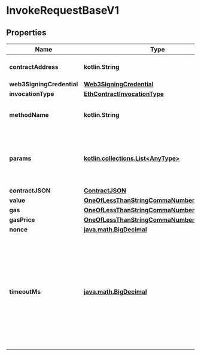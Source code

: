 
# InvokeRequestBaseV1

## Properties
Name | Type | Description | Notes
------------ | ------------- | ------------- | -------------
**contractAddress** | **kotlin.String** | Address of the solidity contract | 
**web3SigningCredential** | [**Web3SigningCredential**](Web3SigningCredential.md) |  | 
**invocationType** | [**EthContractInvocationType**](EthContractInvocationType.md) |  | 
**methodName** | **kotlin.String** | The name of the contract method to invoke. | 
**params** | [**kotlin.collections.List&lt;AnyType&gt;**](AnyType.md) | The list of arguments to pass in to the contract method being invoked. | 
**contractJSON** | [**ContractJSON**](ContractJSON.md) |  | 
**value** | [**OneOfLessThanStringCommaNumberGreaterThan**](OneOfLessThanStringCommaNumberGreaterThan.md) |  |  [optional]
**gas** | [**OneOfLessThanStringCommaNumberGreaterThan**](OneOfLessThanStringCommaNumberGreaterThan.md) |  |  [optional]
**gasPrice** | [**OneOfLessThanStringCommaNumberGreaterThan**](OneOfLessThanStringCommaNumberGreaterThan.md) |  |  [optional]
**nonce** | [**java.math.BigDecimal**](java.math.BigDecimal.md) |  |  [optional]
**timeoutMs** | [**java.math.BigDecimal**](java.math.BigDecimal.md) | The amount of milliseconds to wait for a transaction receipt beforegiving up and crashing. Only has any effect if the invocation type is SEND |  [optional]



